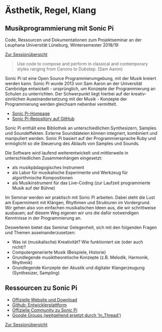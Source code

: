 # Ästhetik, Regel, Klang
## Musikprogrammierung mit Sonic Pi

Code, Ressourcen und Dokumentationen zum Projektseminar an der Leuphana Universität Lüneburg, Wintersemester 2018/19

[Zur Sessionübersicht](https://github.com/mbutz/sonicpi-leuphana-ws1718/blob/master/session-overview.md)

> Use code to compose and perform in classical and contemporary styles ranging from Canons to Dubstep. 
> (Sam Aaron)

Sonic Pi ist eine Open Source Programmierumgebung, mit der Musik kreiert werden kann. Sonic Pi wurde 2013 von Sam Aaron an der Universität Cambridge entwickelt - ursprünglich, um Konzepte der Programmierung an Schulen zu unterrichten. Der Schwerpunkt liegt hierbei auf der kreativ-sinnlichen Auseinandersetzung mit der Musik - Konzepte der Programmierung werden gleichsam nebenbei vermittelt.

* [Sonic Pi-Hompage](http://www.sonic-pi.net)
* [Sonic Pi-Repository auf GitHub](https://github.com/samaaron/sonic-pi)

Sonic Pi enthält eine Bibliothek an unterschiedlichen Synthesizern, Samples und Soundeffekten. Externe Sounddateien können integriert, kombiniert und manipuliert werden. Sonic Pi basiert auf der Programmiersprache Ruby und ermöglicht so die Steuerung des Ablaufs von Samples und Sounds.

Die Software wird laufend weiterentwickelt und mittlerweile in unterschiedlichen Zusammenhängen eingesetzt:

* als musikpädagogisches Instrument
* als Labor für musikalische Experimente und Werkzeug für algorithmische Kompositionen
* als Musikinstrument für das Live-Coding (zur Laufzeit programmierte Musik auf der Bühne)

Im Seminar werden wir praktisch mit Sonic Pi arbeiten. Dabei steht die Lust am Expermiment mit Klängen, Rhythmen und Strukturen im Vordergrund. Wir gehen also von einfachen musikalischen Ideen aus, die wir schrittweise ausbauen; auf diesem Weg eigenen wir uns die dafür notwendigen Kenntnisse in der Programmierung an.

Desweiteren bietet das Seminar Gelegenheit, sich mit den folgenden Fragen und Themen auseinanderzusetzen:

* Was ist (musikalische) Kreativität? Wie funktioniert sie (oder auch nicht)?
* Computergenerierte Musik (Beispiele, Historie)
* Grundlegende musiktheoretische Konzepte (z.B. Melodik, Harmonik, Rhythmik)
* Grundlegende Konzepte der Akustik und digitaler Klangerzeugung (Synthesizer, Sampling)

## Ressourcen zu Sonic Pi

* [Offizielle Website und Download](http://sonic-pi.net/)
* [Github: Entwicklerplattform](https://github.com/samaaron/sonic-pi)
* [Offizielle Community zu Sonic Pi](https://in-thread.sonic-pi.net)
* [Google Groups (weitgehend ersetzt durch 'In_Thread')](https://groups.google.com/forum/#!forum/sonic-pi)

[Zur Sessionübersicht](https://github.com/mbutz/sonicpi-leuphana-ws1718/blob/master/session-overview.md)
